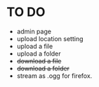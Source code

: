TO DO
=============

+ admin page
+ upload location setting
+ upload a file
+ upload a folder
+ ~~download a file~~
+ ~~download a folder~~
+ stream as .ogg for firefox.
